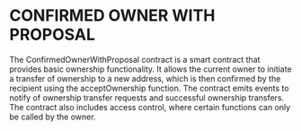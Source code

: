 # CONFIRMED OWNER WITH PROPOSAL

The ConfirmedOwnerWithProposal contract is a smart contract that provides basic ownership functionality.
It allows the current owner to initiate a transfer of ownership to a new address, which is then confirmed by the recipient using the acceptOwnership function.
The contract emits events to notify of ownership transfer requests and successful ownership transfers.
The contract also includes access control, where certain functions can only be called by the owner.